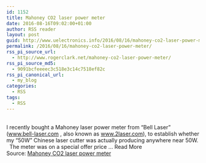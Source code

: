 ```yaml
---
id: 1152
title: Mahoney CO2 laser power meter
date: 2016-08-16T09:02:00+01:00
author: RSS reader
layout: post
guid: http://www.uelectronics.info/2016/08/16/mahoney-co2-laser-power-meter/
permalink: /2016/08/16/mahoney-co2-laser-power-meter/
rss_pi_source_url:
  - http://www.rogerclark.net/mahoney-co2-laser-power-meter/
rss_pi_source_md5:
  - 9091bcfeeeec3c518e3c14c7518ef82c
rss_pi_canonical_url:
  - my_blog
categories:
  - RSS
tags:
  - RSS
---
```

&#013;  
I recently bought a Mahoney laser power meter from “Bell Laser” (www.bell-laser.com , also known as www.2laser.com), to establish whether my “50W” Chinese laser cutter was actually producing anywhere near 50W.   The meter was on a special offer price … Read More&#013;  
Source: <a href="http://www.rogerclark.net/mahoney-co2-laser-power-meter/" target="_blank">Mahoney CO2 laser power meter</a>